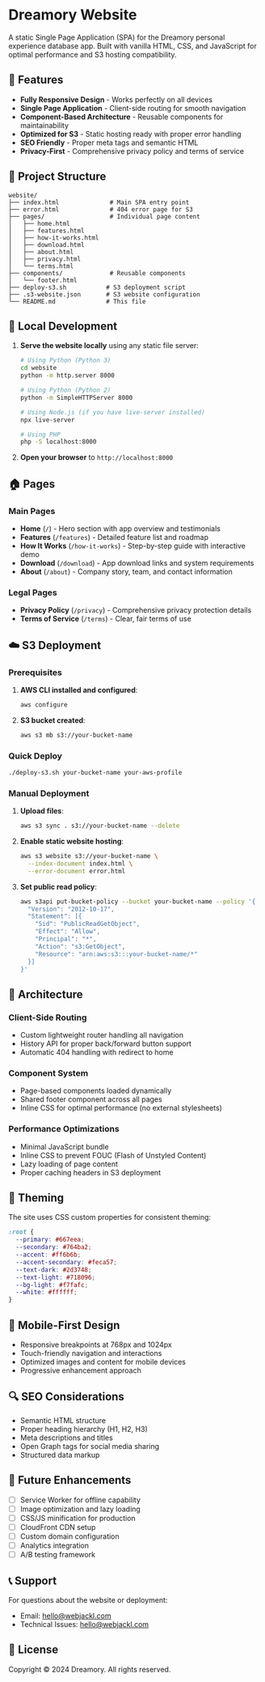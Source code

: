 # Dreamory Website

A static Single Page Application (SPA) for the Dreamory personal experience database app. Built with vanilla HTML, CSS, and JavaScript for optimal performance and S3 hosting compatibility.

## 🌟 Features

- **Fully Responsive Design** - Works perfectly on all devices
- **Single Page Application** - Client-side routing for smooth navigation
- **Component-Based Architecture** - Reusable components for maintainability
- **Optimized for S3** - Static hosting ready with proper error handling
- **SEO Friendly** - Proper meta tags and semantic HTML
- **Privacy-First** - Comprehensive privacy policy and terms of service

## 📁 Project Structure

```
website/
├── index.html              # Main SPA entry point
├── error.html              # 404 error page for S3
├── pages/                  # Individual page content
│   ├── home.html
│   ├── features.html
│   ├── how-it-works.html
│   ├── download.html
│   ├── about.html
│   ├── privacy.html
│   └── terms.html
├── components/             # Reusable components
│   └── footer.html
├── deploy-s3.sh           # S3 deployment script
├── .s3-website.json       # S3 website configuration
└── README.md              # This file
```

## 🚀 Local Development

1. **Serve the website locally** using any static file server:

   ```bash
   # Using Python (Python 3)
   cd website
   python -m http.server 8000

   # Using Python (Python 2)
   python -m SimpleHTTPServer 8000

   # Using Node.js (if you have live-server installed)
   npx live-server

   # Using PHP
   php -S localhost:8000
   ```

2. **Open your browser** to `http://localhost:8000`

## 🏠 Pages

### Main Pages
- **Home** (`/`) - Hero section with app overview and testimonials
- **Features** (`/features`) - Detailed feature list and roadmap
- **How It Works** (`/how-it-works`) - Step-by-step guide with interactive demo
- **Download** (`/download`) - App download links and system requirements
- **About** (`/about`) - Company story, team, and contact information

### Legal Pages
- **Privacy Policy** (`/privacy`) - Comprehensive privacy protection details
- **Terms of Service** (`/terms`) - Clear, fair terms of use

## ☁️ S3 Deployment

### Prerequisites

1. **AWS CLI installed and configured**:
   ```bash
   aws configure
   ```

2. **S3 bucket created**:
   ```bash
   aws s3 mb s3://your-bucket-name
   ```

### Quick Deploy

```bash
./deploy-s3.sh your-bucket-name your-aws-profile
```

### Manual Deployment

1. **Upload files**:
   ```bash
   aws s3 sync . s3://your-bucket-name --delete
   ```

2. **Enable static website hosting**:
   ```bash
   aws s3 website s3://your-bucket-name \
     --index-document index.html \
     --error-document error.html
   ```

3. **Set public read policy**:
   ```bash
   aws s3api put-bucket-policy --bucket your-bucket-name --policy '{
     "Version": "2012-10-17",
     "Statement": [{
       "Sid": "PublicReadGetObject",
       "Effect": "Allow",
       "Principal": "*",
       "Action": "s3:GetObject",
       "Resource": "arn:aws:s3:::your-bucket-name/*"
     }]
   }'
   ```

## 🔧 Architecture

### Client-Side Routing
- Custom lightweight router handling all navigation
- History API for proper back/forward button support
- Automatic 404 handling with redirect to home

### Component System
- Page-based components loaded dynamically
- Shared footer component across all pages
- Inline CSS for optimal performance (no external stylesheets)

### Performance Optimizations
- Minimal JavaScript bundle
- Inline CSS to prevent FOUC (Flash of Unstyled Content)
- Lazy loading of page content
- Proper caching headers in S3 deployment

## 🎨 Theming

The site uses CSS custom properties for consistent theming:

```css
:root {
  --primary: #667eea;
  --secondary: #764ba2;
  --accent: #ff6b6b;
  --accent-secondary: #feca57;
  --text-dark: #2d3748;
  --text-light: #718096;
  --bg-light: #f7fafc;
  --white: #ffffff;
}
```

## 📱 Mobile-First Design

- Responsive breakpoints at 768px and 1024px
- Touch-friendly navigation and interactions
- Optimized images and content for mobile devices
- Progressive enhancement approach

## 🔍 SEO Considerations

- Semantic HTML structure
- Proper heading hierarchy (H1, H2, H3)
- Meta descriptions and titles
- Open Graph tags for social media sharing
- Structured data markup

## 🚧 Future Enhancements

- [ ] Service Worker for offline capability
- [ ] Image optimization and lazy loading
- [ ] CSS/JS minification for production
- [ ] CloudFront CDN setup
- [ ] Custom domain configuration
- [ ] Analytics integration
- [ ] A/B testing framework

## 📞 Support

For questions about the website or deployment:
- Email: hello@webjackl.com
- Technical Issues: hello@webjackl.com

## 📄 License

Copyright © 2024 Dreamory. All rights reserved.
